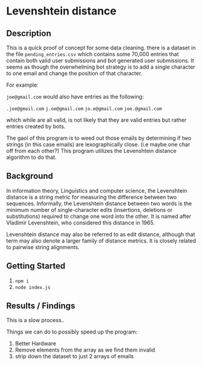 # Levenshtein distance

## Description

This is a quick proof of concept for some data cleaning.  there is a dataset in the
file `pending_entries.csv` which contains some 70,000 entries that contain both valid
user submissions and bot generated user submissions.  It seems as though the overwhelming
bot strategy is to add a single character to one email and change the position of that character.

For example:

`joe@gmail.com` would also have entries as the following:

`.joe@gmail.com`
`j.oe@gmail.com`
`jo.e@gmail.com`
`joe.@gmail.com`

which while are all valid, is not likely that they are valid entries but rather entries created by bots.

The gaol of this program is to weed out those emails by determining if two strings (in this case emails) are lexographically close.  (i.e maybe one char off from each other?)  This program utilizes the Levenshtein distance algorithm to do that.

## Background

In information theory, Linguistics and computer science, the Levenshtein distance is a string metric for measuring the difference between two sequences. Informally, the Levenshtein distance between two words is the minimum number of single-character edits (insertions, deletions or substitutions) required to change one word into the other. It is named after Vladimir Levenshtein, who considered this distance in 1965.

Levenshtein distance may also be referred to as edit distance, although that term may also denote a larger family of distance metrics. It is closely related to pairwise string alignments.

## Getting Started

1. `npm i`
2. `node index.js`

## Results / Findings

This is a slow process..

Things we can do to possibly speed up the program:

1. Better Hardware
2. Remove elements from the array as we find them invalid
3. strip down the dataset to just 2 arrays of emails
